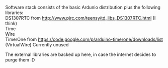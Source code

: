 Software stack consists of the basic Ardunio distribution plus the following libraries:  
DS1307RTC from http://www.pjrc.com/teensy/td_libs_DS1307RTC.html (I think)  
Time  
Wire  
TimerOne from https://code.google.com/p/arduino-timerone/downloads/list  
(VirtualWire) Currently unused  
  
The external libraries are backed up here, in case the internet decides to purge them :D
